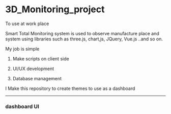# 3D_Monitoring_project
To use at work place

Smart Total Monitoring system is used to observe manufacture place and system
using libraries such as three.js, chart,js, JQuery, Vue.js ..and so on.

My job is simple
1. Make scripts on client side

2. UI/UX development

3. Database management

I Make this repository to create themes to use as a dashboard

------------------------
### dashboard UI
